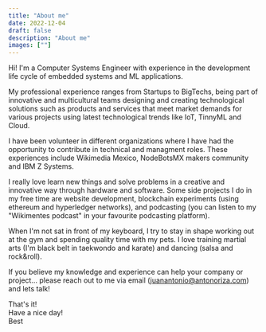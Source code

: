 ```yaml
---
title: "About me"
date: 2022-12-04
draft: false
description: "About me"
images: [""]
---
```


Hi! I'm a Computer Systems Engineer with experience in the development life cycle of embedded systems and ML applications.

My professional experience ranges from Startups to BigTechs, being part of innovative and multicultural teams designing and creating technological solutions such as products and services that meet market demands for various projects using latest technological trends like IoT, TinnyML and Cloud.

I have been volunteer in different organizations where I have had the opportunity to contribute in technical and managment roles. These experiences include Wikimedia Mexico, NodeBotsMX makers community and IBM Z Systems.

I really love learn new things and solve problems in a creative and innovative way through hardware and software. Some side projects I do in my free time are website development, blockchain experiments (using ethereum and hyperledger networks), and podcasting (you can listen to my "Wikimentes podcast" in your favourite podcasting platform).

When I'm not sat in front of my keyboard, I try to stay in shape working out at the gym and spending quality time with my pets. I love training martial arts (I'm black belt in taekwondo and karate) and dancing (salsa and rock&roll).

If you believe my knowledge and experience can help your company or project... please reach out to me via email (juanantonio@antonoriza.com) and lets talk!

That's it!<br/>
Have a nice day!<br/>
Best


